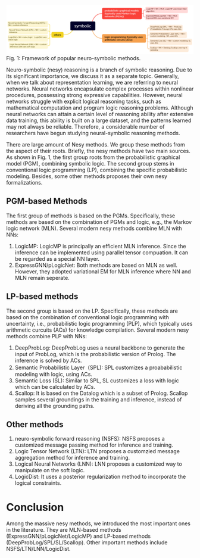 ![](neuro-symbolic.png)
Fig. 1: Framework of popular neuro-symbolic methods.


Neuro-symbolic (nesy) reasoning is a branch of symbolic reasoning. Due to its significant importance, we discuss it as a separate topic. Generally, when we talk about representation learning, we are referring to neural networks. Neural networks encapsulate complex processes within nonlinear procedures, possessing strong expressive capabilities. However, neural networks struggle with explicit logical reasoning tasks, such as mathematical computation and program logic reasoning problems. Although neural networks can attain a certain level of reasoning ability after extensive data training, this ability is built on a large dataset, and the patterns learned may not always be reliable. Therefore, a considerable number of researchers have begun studying neural-symbolic reasoning methods.

There are large amount of Nesy methods. We group these methods from the aspect of their roots. Briefly, the nesy methods have two main sources. As shown in Fig. 1, the first group roots from the probabilistic graphical model (PGM), combining symbolic logic. The second group stems in conventional logic programming (LP), combining the specific probabilistic modeling. Besides, some other methods proposes their own nesy formalizations. 

## PGM-based Methods

The first group of methods is based on the PGMs. Specifically, these methods are based on the combination of PGMs and logic, e.g., the Markov logic network (MLN). Several modern nesy methods combine MLN with NNs:

1. LogicMP: LogicMP is principally an efficient MLN inference. Since the inference can be implemented using parallel tensor compuation. It can be regarded as a special NN layer.
2. ExpressGNN/pLogicNet: Both methods are based on MLN as well. However, they adopted variational EM for MLN inference where NN and MLN remain seperate.


## LP-based methods

The second group is based on the LP. Specifically, these methods are based on the combination of conventional logic programming with uncertainty, i.e., probabilistic logic programming (PLP), which typically uses arithmetic curcuits (ACs) for knowledge compilation. Several modern nesy methods combine PLP with NNs:

1. DeepProbLog: DeepProbLog uses a neural backbone to generate the input of ProbLog, which is the probabilistic version of Prolog. The inference is solved by ACs.
2. Semantic Probabilistic Layer（SPL): SPL customizes a proababilistic modeling with logic, using ACs. 
3. Semantic Loss (SL): Similar to SPL, SL customizes a loss with logic which can be calculated by ACs.
4. Scallop: It is based on the Datalog which is a subset of Prolog. Scallop samples several groundings in the training and inference, instead of deriving all the grounding paths.


## Other methods
1. neuro-symbolic forward reasoning (NSFS): NSFS proposes a customized message passing method for inference and training. 
2. Logic Tensor Network (LTN): LTN proposes a customzied message aggregation method for inference and training.
3. Logical Neural Networks (LNN): LNN proposes a customized way to manipulate on the soft logic.
4. LogicDist: It uses a posterior regularization method to incorporate the logical constraints.


# Conclusion
Among the massive nesy methods, we introduced the most important ones in the literature. They are MLN-based methods (ExpressGNN/pLogicNet/LogicMP) and LP-based methods (DeepProbLog/SPL/SL/Scallop). Other important methods include NSFS/LTN/LNN/LogicDist. 
